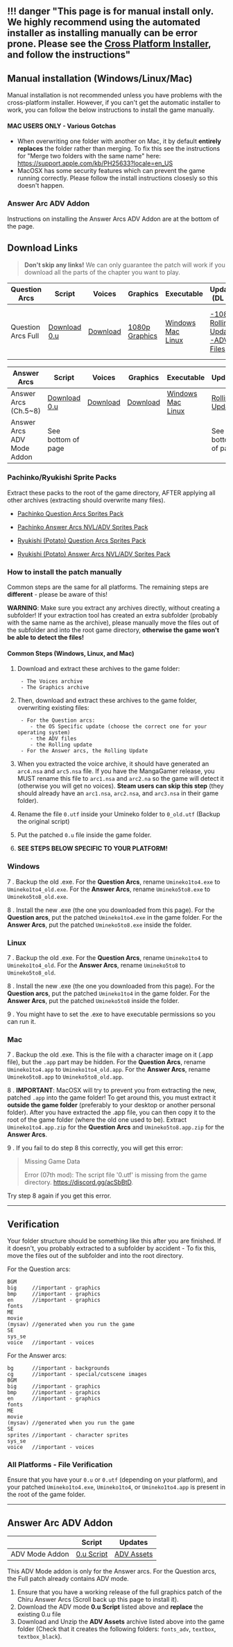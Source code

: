 !!! danger "This page is for manual install only. We highly recommend using the automated installer as installing manually can be error prone. Please see the [Cross Platform Installer](Umineko-Part-3a-Cross-Platform-Installer.md), and follow the instructions"
----

## Manual installation (Windows/Linux/Mac)

Manual installation is not recommended unless you have problems with the cross-platform installer. However, if you can't get the automatic installer to work, you can follow the below instructions to install the game manually.

#### MAC USERS ONLY - Various Gotchas
- When overwriting one folder with another on Mac, it by default **entirely replaces** the folder rather than merging. To fix this see the instructions for "Merge two folders with the same name" here: https://support.apple.com/kb/PH25633?locale=en_US
- MacOSX has some security features which can prevent the game running correctly. Please follow the install instructions closesly so this doesn't happen.

### Answer Arc ADV Addon
Instructions on installing the Answer Arcs ADV Addon are at the bottom of the page.

## Download Links

> **Don't skip any links!** We can only guarantee the patch will work if you download all the parts of the chapter you want to play.

<table>
<thead>
<tr class="header">
<th>Question Arcs</th>
<th>Script</th>
<th>Voices</th>
<th>Graphics</th>
<th>Executable</th>
<th>Updates (DL all)</th>
<th>Update (OS Specific)</th>
</tr>
</thead>
<tbody>
<tr class="even">
<td>Question Arcs Full</td>
<td><a href="http://07th-mod.com/download.php?repository=umineko-question&file=master/InDevelopment/ManualUpdates/0.utf">Download 0.u</a></td>
<td><a href="https://07th-mod.com/Beato/Umineko-Voices-nsa.7z">Download</a></td>
<td><a href="https://07th-mod.com/Beato/1080p/Umineko-Graphics-1080p.7z">1080p Graphics</a></td>
<td><a href="https://07th-mod.com/Beato/1080p/Umineko1to4.exe">Windows</a> <br> <a href="https://07th-mod.com/Beato/1080p/Umineko1to4.app.zip">Mac</a> <br> <a href="https://07th-mod.com/Beato/1080p/Umineko1to4">Linux</a></td>
<td>
<a href="https://07th-mod.com/Beato/1080p/Umineko-Update-1080p-Rolling-ALL-OS.7z">-1080p Rolling Update</a>
<br>
<a href="https://07th-mod.com/Bern/Umineko-ADV_Mode.7z">-ADV Files</a>
</td>
<td>
Choose <strong>one</strong>:
    <br> <a href="https://07th-mod.com/Beato/1080p/Umineko-Update-1080p-v3_2019_01_03_WINDOWS.7z">-WINDOWS</a>
    <br> <a href="https://07th-mod.com/Beato/1080p/Umineko-Update-1080p-v3_2019_01_03_MAC_LINUX.7z">-LINUX/MAC</a>
</td>
</tr>
</tbody>
</table>



<table>
<thead>
<tr class="header">
<th>Answer Arcs</th>
<th>Script</th>
<th>Voices</th>
<th>Graphics</th>
<th>Executable</th>
<th>Updates</th>
</tr>
</thead>
<tbody>
<tr class="odd">
<td>Answer Arcs (Ch.5~8)</td>
<td><a href="http://07th-mod.com/download.php?repository=umineko-answer&file=master/0.utf">Download 0.u</td>
<td><a href="https://07th-mod.com/Bern/UminekoChiru-Voices-nsa.7z">Download</a></td>
<td><a href="https://07th-mod.com/Bern/UminekoChiru-Graphics.7z">Download</a></td>
<td><a href="https://07th-mod.com/Bern/Umineko5to8.exe">Windows</a> <br> <a href="https://07th-mod.com/Bern/Umineko5to8.app.zip">Mac</a> <br> <a href="https://07th-mod.com/Bern/Umineko5to8">Linux</a></td>
<td><a href="https://07th-mod.com/Bern/Umineko-Answer-Update-Full-Rolling-ALL-OS.7z">Rolling Update</a></td>
</tr>
<tr class="even">
<td>Answer Arcs ADV Mode Addon</td>
<td>See bottom of page</td>
<td></td>
<td></td>
<td></td>
<td>See bottom of page</td>
</tr>
</tbody>
</table>

### Pachinko/Ryukishi Sprite Packs

Extract these packs to the root of the game directory, AFTER applying all other archives (extracting should overwrite many files).

- [Pachinko Question Arcs Sprites Pack](https://07th-mod.com/Beato/Umineko-Upscaled-Pachinko.7z)
- [Pachinko Answer Arcs NVL/ADV Sprites Pack](https://07th-mod.com/Bern/UminekoChiru-Upscaled-Pachinko.7z)

- [Ryukishi (Potato) Question Arcs Sprites Pack](https://07th-mod.com/Beato/Umineko-Upscaled-Potato.7z)
- [Ryukishi (Potato) Answer Arcs NVL/ADV Sprites Pack](https://07th-mod.com/Bern/UminekoChiru-Upscaled-Potato.7z)

### How to install the patch manually 

Common steps are the same for all platforms. The remaining steps are **different** - please be aware of this!

**WARNING**: Make sure you extract any archives directly, without creating a subfolder! If your extraction tool has created an extra subfolder (probably with the same name as the archive), please manually move the files out of the subfolder and into the root game directory, **otherwise the game won't be able to detect the files!**  

#### Common Steps (Windows, Linux, and Mac)

1. Download and extract these archives to the game folder:

        - The Voices archive
        - The Graphics archive

2. Then, download and extract these archives to the game folder, overwriting existing files:

        - For the Question arcs:
           - the OS Specific update (choose the correct one for your operating system)
           - the ADV files
           - the Rolling update
        - For the Answer arcs, the Rolling Update

3. When you extracted the voice archive, it should have generated an `arc4.nsa` and `arc5.nsa` file.
If you have the MangaGamer release, you MUST rename this file to `arc1.nsa` and `arc2.na` so the game will detect it (otherwise you will get no voices).
**Steam users can skip this step** (they should already have an `arc1.nsa`, `arc2.nsa`, and `arc3.nsa` in their game folder).

4. Rename the file ``0.utf`` inside your Umineko folder to ``0_old.utf`` (Backup the original script)

5. Put the patched ``0.u`` file inside the game folder.

6.  **SEE STEPS BELOW SPECIFIC TO YOUR PLATFORM!**

### Windows

7 . Backup the old .exe. For the **Question Arcs**, rename `Umineko1to4.exe` to `Umineko1to4_old.exe`. For the **Answer Arcs**, rename `Umineko5to8.exe` to `Umineko5to8_old.exe`.

8 . Install the new .exe (the one you downloaded from this page). For the **Question arcs**, put the patched `Umineko1to4.exe` in the game folder. For the **Answer Arcs**, put the patched `Umineko5to8.exe` inside the folder.


### Linux

7 . Backup the old .exe. For the **Question Arcs**, rename `Umineko1to4` to `Umineko1to4_old`. For the **Answer Arcs**, rename `Umineko5to8` to `Umineko5to8_old`.

8 . Install the new .exe (the one you downloaded from this page). For the **Question arcs**, put the patched `Umineko1to4` in the game folder. For the **Answer Arcs**, put the patched `Umineko5to8` inside the folder.

9 . You might have to set the .exe to have executable permissions so you can run it.

### Mac

7 . Backup the old .exe. This is the file with a character image on it (.app file), but the `.app` part may be hidden. For the **Question Arcs**, rename `Umineko1to4.app` to `Umineko1to4_old.app`. For the **Answer Arcs**, rename `Umineko5to8.app` to `Umineko5to8_old.app`.

8 . **IMPORTANT**: MacOSX will try to prevent you from extracting the new, patched `.app` into the game folder! To get around this, you must extract it **outside the game folder** (preferably to your desktop or another personal folder). After you have extracted the .app file, you can then copy it to the root of the game folder (where the old one used to be). Extract  ``Umineko1to4.app.zip`` for the **Question Arcs** and ``Umineko5to8.app.zip`` for the **Answer Arcs**. 

9 . If you fail to do step 8 this correctly, you will get this error:

> Missing Game Data
>
>Error (07th mod): The script file '0.utf' is missing from the game directory. https://discord.gg/acSbBtD.

Try step 8 again if you get this error.

----

## Verification

Your folder structure should be something like this after you are finished. If it doesn't, you probably extracted to a subfolder by accident - To fix this, move the files out of the subfolder and into the root directory.

For the Question arcs:

```
BGM
big     //important - graphics
bmp     //important - graphics
en      //important - graphics
fonts
ME
movie
(mysav) //generated when you run the game
SE
sys_se
voice   //important - voices
```

For the Answer arcs:

```
bg      //important - backgrounds
cg      //important - special/cutscene images
BGM
big     //important - graphics
bmp     //important - graphics
en      //important - graphics
fonts
ME
movie
(mysav) //generated when you run the game
SE
sprites //important - character sprites
sys_se
voice   //important - voices
```

### All Platforms - File Verification

Ensure that you have your `0.u` or `0.utf` (depending on your platform), and your patched `Umineko1to4.exe`, `Umineko1to4`, or `Umineko1to4.app` is present in the root of the game folder.

----

## Answer Arc ADV Addon

<table>
<thead>
<tr class="header">
<th></th>
<th>Script</th>
<th>Updates</th>
</tr>
</thead>
<tbody>
<tr>
<td>ADV Mode Addon</td>
<td><a href="http://07th-mod.com/download.php?repository=umineko-answer&file=adv_mode/0.utf">0.u Script</td>
<td><a href="https://07th-mod.com/Bern/UminekoChiru-ADV_Mode.7z">ADV Assets</a></td>
</tr>
</tbody>
</table>

This ADV Mode addon is only for the Answer arcs. For the Question arcs, the Full patch already contains ADV mode.

1. Ensure that you have a working release of the full graphics patch of the Chiru Answer Arcs (Scroll back up this page to install it).
2. Download the ADV mode **0.u Script** listed above and **replace** the existing 0.u file
3. Download and Unzip the **ADV Assets** archive listed above into the game folder (Check that it creates the following folders: `fonts_adv`, `textbox`, `textbox_black`).
